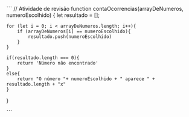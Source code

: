 ˋˋˋ
// Atividade de revisão
function contaOcorrencias(arrayDeNumeros, numeroEscolhido) {
    let resultado = [];

    for (let i = 0; i < arrayDeNumeros.length; i++){
        if (arrayDeNumeros[i] == numeroEscolhido){
            resultado.push(numeroEscolhido)
        }
    }  

    if(resultado.length === 0){
        return 'Número não encontrado'
    }
    else{
        return "O número "+ numeroEscolhido + " aparece " + resultado.length + "x"
    }
}

ˋˋˋ